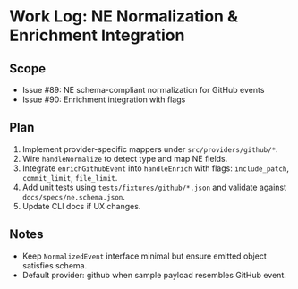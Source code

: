 # Work Log: NE Normalization & Enrichment Integration

## Scope

- Issue #89: NE schema-compliant normalization for GitHub events
- Issue #90: Enrichment integration with flags

## Plan

1. Implement provider-specific mappers under `src/providers/github/*`.
2. Wire `handleNormalize` to detect type and map NE fields.
3. Integrate `enrichGithubEvent` into `handleEnrich` with flags: `include_patch`, `commit_limit`, `file_limit`.
4. Add unit tests using `tests/fixtures/github/*.json` and validate against `docs/specs/ne.schema.json`.
5. Update CLI docs if UX changes.

## Notes

- Keep `NormalizedEvent` interface minimal but ensure emitted object satisfies schema.
- Default provider: github when sample payload resembles GitHub event.
